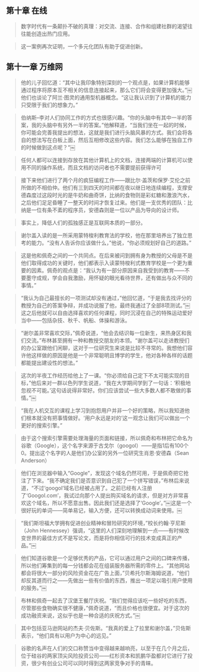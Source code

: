 ## 第十章 在线

> 数字时代有一条颠扑不破的真理：对交流、连接、合作和组建社群的渴望往往能创造出热门应用。

> 这一案例再次证明，一个多元化团队有助于促进创新。

## 第十一章 万维网

> 他的儿子回忆道：“其中让我印象特别深刻的一个观点是，如果计算机能够通过程序将原本互不相关的信息连接起来，那么它们将会变得更加强大。”￼他们也谈论了阿兰·图灵的通用型机器概念。“这让我认识到了计算机的能力只受限于我们的想象力。”

> 伯纳斯–李对人们协同工作的方式也很感兴趣。“你的头脑中有其中一半的答案，我的头脑中有另外一半的答案。”他解释道，“当我们坐在一起的时候，你可能会完善我提出的想法，这就是我们进行头脑风暴的方式。我们会将各自的想法写在白板上面，然后互相修改这些内容。我们怎么能够在独自工作的时候做到这点呢？”￼

> 任何人都可以连接到存放在其他计算机上的文档，连接两端的计算机可以使用不同的操作系统，而且文档的访问者也不需要提前获得许可

> 接下来他们进行了两个月的疯狂编程工作——跟比尔·盖茨和保罗·艾伦之前所做的不相伯仲。他们有三到四天的时间都在夜以继日地连续编程，支撑安德森度过这段时光的是牛奶和曲奇饼，比纳的食物则是彩虹糖和激浪汽水，之后他们足足昏睡了一整天的时间才恢复过来。他们是一支优秀的团队：比纳是一位有条不紊的程序员，安德森则是一位以产品为导向的设计师。

> 事实上，降低人们的孤独感正是互联网本质的一部分。

> 谢尔盖入读的是一所采用蒙特梭利教育法的学校，他在那里培养出了独立思考的能力。“没有人告诉你应该做什么，”他说，“你必须规划好自己的道路。”

> 这是他和佩奇之间的一个共同点。在后来被问到拥有身为教授的父母是不是他们取得成功的关键时，他们都表示入读蒙特梭利式教育学校是一个更为重要的因素。佩奇的观点是：“我认为有一部分原因来自我受到的教育——不要墨守成规，学会自我激励，用怀疑的眼光看待世界，还有做出与众不同的事情。”

> “我认为自己最擅长的一项测试却没有通过，”他回忆道，“于是我去找评分的教授为自己的答案争辩，并成功说服了他，最终我通过了全部8项测试。”￼这之后他就可以自由选择喜欢的任何课程，同时沉浸在自己的特殊运动爱好当中——包括杂技、秋千、帆船、体操和游泳。

> “谢尔盖非常喜欢交际，”佩奇说道，“他会去结识每一位新生，来热身区和我们交流。”布林甚至拥有一种和教授交朋友的本领。“谢尔盖可以走进教授们的办公室跟他们闲聊，这对于一位研究生来说是比较不寻常的。我想他们容许他这样做的原因是他是一个非常聪明且博学的学生，他对各种各样的话题都能提出建设性的想法。”

> 这次的半夜工作经历给他上了一课。“你必须给自己定下不太可能实现的目标，”他后来对一群以色列学生说道，“我在大学期间学到了一句话：‘积极地忽视不可能。’这句话说得非常好。你们应该尝试一些大多数人都不敢做的事情。”￼

> “我在人机交互的课程上学习到抱怨用户并非一个好的策略，所以我知道他们根本就没有把事情做好。‘用户永远是对的’这一观念让我们可以做出一个更好的搜索引擎。”

> 由于这个搜索引擎需要处理海量的页面和链接，所以佩奇和布林把它命名为谷歌（Google），这个名字来源于古戈尔（googol）——是指1后有100个0。提出这个名字的人是他们办公室的另外一位研究生肖恩·安德森（Sean Anderson）

> 他们在浏览器中输入“Google”，发现这个域名仍然可用，于是佩奇把它抢注了下来。“我不确定我们是否意识到自己犯了一个拼写错误，”布林后来说道，“不过‘googol’域名已经被占用了。之前已经有人注册了‘Googol.com’，我试过向那个人提出购买域名的请求，但是对方非常喜欢这个域名，所以不愿意出售。因此我们还是选择了‘Google’。”￼这是一个很好玩的单词——简单易记，输入方便，还可以转换成动词来使用。￼

> “我们斯坦福大学拥有促进创业精神和冒险研究的环境，”校长约翰·亨尼斯（John Hennessey）强调，“这里的人们深刻地理解到一点——有时候改变世界的最佳方式不是写论文，而是将你相信可行的技术变成真正的产品。”￼

> 他们知道谷歌是一个足够优秀的产品，它可以通过用户之间的口碑来传播，所以他们筹集到的每一分钱都会花在组装服务器所需的零件上。“其他网站都会将很大一部分的风险资金花在广告上面，”贝希托尔斯海姆说道，“他们却反其道而行之——先做出一些有价值的东西，推出一项足以吸引用户使用的服务。”￼

> 布林和佩奇一起去了汉堡王餐厅庆祝。“我们觉得应该吃一些好吃的东西，尽管那些食物确实很不健康，”佩奇说道，“而且价格也很便宜。对于这次的成功融资来说，这似乎也是一种合适的庆祝方式。”￼

> 其中包括亚马逊网站的杰夫·贝佐斯。“我真的爱上了拉里和谢尔盖，”贝佐斯表示，“他们具有以用户为中心的远见。”

> 谷歌的名声在人们的交口称赞当中变得越来越响亮，以至于在几个月之后，位于硅谷的两家顶尖风险投资公司——红杉资本和凯鹏华盈都对它进行了投资，很少有创业公司可以同时得到这两家竞争对手的青睐。

